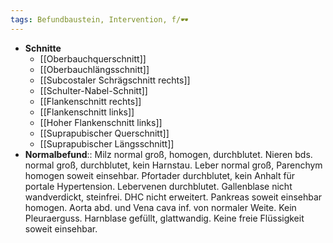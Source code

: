 ```yaml
---
tags: Befundbaustein, Intervention, f/🕶️
---
```

- **Schnitte**
	- [[Oberbauchquerschnitt]]
	- [[Oberbauchlängsschnitt]]
	- [[Subcostaler Schrägschnitt rechts]]
	- [[Schulter-Nabel-Schnitt]]
	- [[Flankenschnitt rechts]]
	- [[Flankenschnitt links]]
	- [[Hoher Flankenschnitt links]]
	- [[Suprapubischer Querschnitt]]
	- [[Suprapubischer Längsschnitt]]
- **Normalbefund**:: Milz normal groß, homogen, durchblutet. Nieren bds. normal groß, durchblutet, kein Harnstau. Leber normal groß, Parenchym homogen soweit einsehbar. Pfortader durchblutet, kein Anhalt für portale Hypertension. Lebervenen durchblutet. Gallenblase nicht wandverdickt, steinfrei. DHC nicht erweitert. Pankreas soweit einsehbar homogen. Aorta abd. und Vena cava inf. von normaler Weite. Kein Pleuraerguss. Harnblase gefüllt, glattwandig. Keine freie Flüssigkeit soweit einsehbar.